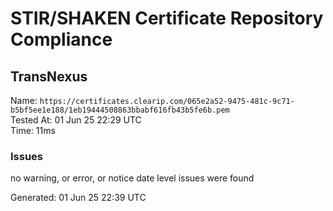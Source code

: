 # STIR/SHAKEN Certificate Repository Compliance

## TransNexus

Name: `https://certificates.clearip.com/065e2a52-9475-481c-9c71-b5bf5ee1e188/1eb19444508863bbabf616fb43b5fe6b.pem`\
Tested At: 01 Jun 25 22:29 UTC\
Time: 11ms

### Issues

no warning, or error, or notice date level issues were found

Generated: 01 Jun 25 22:39 UTC